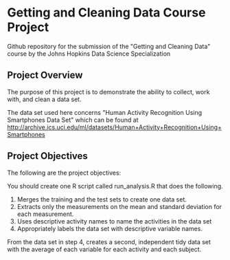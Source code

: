 # Getting and Cleaning Data Course Project

Github repository for the submission of the "Getting and Cleaning Data" course by the Johns Hopkins Data Science Specialization

## Project Overview

The purpose of this project is to demonstrate the ability to collect, work with, and clean a data set.

The data set used here concerns "Human Activity Recognition Using Smartphones Data Set" which can be found at http://archive.ics.uci.edu/ml/datasets/Human+Activity+Recognition+Using+Smartphones

## Project Objectives

The following are the project objectives:

You should create one R script called run_analysis.R that does the following.

1. Merges the training and the test sets to create one data set.
2. Extracts only the measurements on the mean and standard deviation for each measurement.
3. Uses descriptive activity names to name the activities in the data set
4. Appropriately labels the data set with descriptive variable names.

From the data set in step 4, creates a second, independent tidy data set with the average of each variable for each activity and each subject.